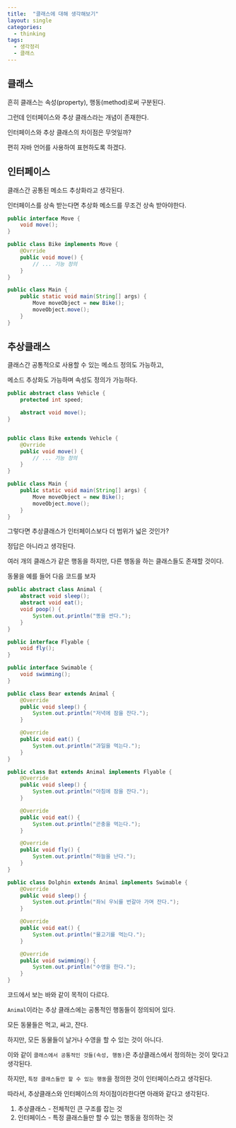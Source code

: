 ```yaml
---
title:  "클래스에 대해 생각해보기"
layout: single
categories:
  - thinking
tags:
  - 생각정리
  - 클래스
---
```


## 클래스
흔히 클래스는 속성(property), 행동(method)로써 구분된다.

그런데 인터페이스와 추상 클래스라는 개념이 존재한다.

인터페이스와 추상 클래스의 차이점은 무엇일까?

편히 자바 언어를 사용하여 표현하도록 하겠다.

## 인터페이스
클래스간 공통된 메소드 추상화라고 생각된다.

인터페이스를 상속 받는다면 추상화 메소드를 무조건 상속 받아야한다.

```java
public interface Move {
    void move();
}

public class Bike implements Move {
    @Ovrride
    public void move() {
        // ... 기능 정의
    }
}

public class Main {
    public static void main(String[] args) {
        Move moveObject = new Bike();
        moveObject.move();
    }
}
```

## 추상클래스
클래스간 공통적으로 사용할 수 있는 메소드 정의도 가능하고, 

메소드 추상화도 가능하며 속성도 정의가 가능하다.

```java
public abstract class Vehicle {
    protected int speed;

    abstract void move();
}


public class Bike extends Vehicle {
    @Ovrride
    public void move() {
        // ... 기능 정의
    }
}

public class Main {
    public static void main(String[] args) {
        Move moveObject = new Bike();
        moveObject.move();
    }
}
```

그렇다면 추상클래스가 인터페이스보다 더 범위가 넓은 것인가?

정답은 아니라고 생각된다.

여러 개의 클래스가 같은 행동을 하지만, 다른 행동을 하는 클래스들도 존재할 것이다.

동물을 예를 들어 다음 코드를 보자

```java
public abstract class Animal {
    abstract void sleep();
    abstract void eat();
    void poop() {
        System.out.println("똥을 싼다.");
    }
}

public interface Flyable {
    void fly();
}

public interface Swimable {
    void swimming();
}

public class Bear extends Animal {
    @Override
    public void sleep() {
        System.out.println("저녁에 잠을 잔다.");
    }

    @Override
    public void eat() {
        System.out.println("과일을 먹는다.");
    }
}

public class Bat extends Animal implements Flyable {
    @Override
    public void sleep() {
        System.out.println("아침에 잠을 잔다.");
    }

    @Override
    public void eat() {
        System.out.println("곤충을 먹는다.");
    }

    @Override
    public void fly() {
        System.out.println("하늘을 난다.");
    }
}

public class Dolphin extends Animal implements Swimable {
    @Override
    public void sleep() {
        System.out.println("좌뇌 우뇌를 번갈아 가며 잔다.");
    }

    @Override
    public void eat() {
        System.out.println("물고기를 먹는다.");
    }

    @Override
    public void swimming() {
        System.out.println("수영을 한다.");
    }
}
```

코드에서 보는 바와 같이 목적이 다르다.

`Animal`이라는 추상 클래스에는 공통적인 행동들이 정의되어 있다.

모든 동물들은 먹고, 싸고, 잔다.

하지만, 모든 동물들이 날거나 수영을 할 수 있는 것이 아니다.

이와 같이 `클래스에서 공통적인 것들(속성, 행동)`은 추상클래스에서 정의하는 것이 맞다고 생각된다.

하지만, `특정 클래스들만 할 수 있는 행동`을 정의한 것이 인터페이스라고 생각된다.

따라서, 추상클래스와 인터페이스의 차이점이라한다면 아래와 같다고 생각된다.

1. 추상클래스 - 전체적인 큰 구조를 잡는 것
2. 인터페이스 - 특정 클래스들만 할 수 있는 행동을 정의하는 것


